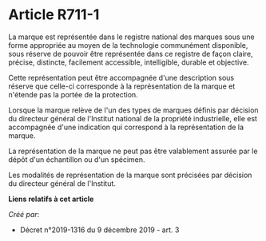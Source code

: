 # Article R711-1

La marque est représentée dans le registre national des marques sous une forme appropriée au moyen de la technologie
communément disponible, sous réserve de pouvoir être représentée dans ce registre de façon claire, précise, distincte,
facilement accessible, intelligible, durable et objective.

Cette représentation peut être accompagnée d'une description sous réserve que celle-ci corresponde à la représentation de la
marque et n'étende pas la portée de la protection.

Lorsque la marque relève de l'un des types de marques définis par décision du directeur général de l'Institut national de la
propriété industrielle, elle est accompagnée d'une indication qui correspond à la représentation de la marque.

La représentation de la marque ne peut pas être valablement assurée par le dépôt d'un échantillon ou d'un spécimen.

Les modalités de représentation de la marque sont précisées par décision du directeur général de l'Institut.

**Liens relatifs à cet article**

_Créé par_:

  - Décret n°2019-1316 du 9 décembre 2019 - art. 3
